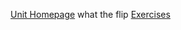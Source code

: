 [Unit Homepage](https://github.com/cs-uob/COMSM0085)
what the flip
[Exercises](https://cs-uob.github.io/COMSM0085/exercises/part1/)
